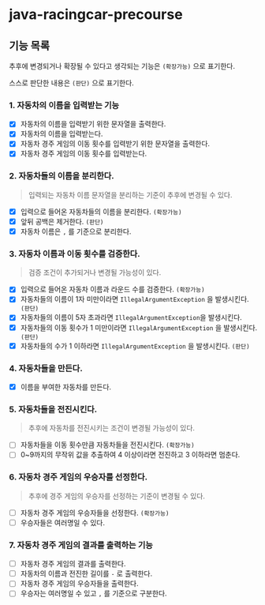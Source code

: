 # java-racingcar-precourse

## 기능 목록

추후에 변경되거나 확장될 수 있다고 생각되는 기능은 `(확장가능)` 으로 표기한다.

스스로 판단한 내용은 `(판단)` 으로 표기한다.

### 1. 자동차의 이름을 입력받는 기능

- [x]  자동차의 이름을 입력받기 위한 문자열을 출력한다.
- [x]  자동차의 이름을 입력받는다.
- [x]  자동차 경주 게임의 이동 횟수를 입력받기 위한 문자열을 출력한다.
- [x]  자동차 경주 게임의 이동 횟수를 입력받는다.

### 2. 자동차들의 이름을 분리한다.

> 입력되는 자동차 이름 문자열을 분리하는 기준이 추후에 변경될 수 있다.
>
- [x]  입력으로 들어온 자동차들의 이름을 분리한다. `(확장가능)`
  - [x]  앞뒤 공백은 제거한다. `(판단)`
  - [x]  자동차 이름은 `,` 를 기준으로 분리한다.

### 3. 자동차 이름과 이동 횟수를 검증한다.

> 검증 조건이 추가되거나 변경될 가능성이 있다.
>
- [x]  입력으로 들어온 자동차 이름과 라운드 수를 검증한다. `(확장가능)`
  - [x]  자동차들의 이름이 1자 미만이라면 `IllegalArgumentException` 을 발생시킨다. `(판단)`
  - [x]  자동차들의 이름이 5자 초과라면 `IllegalArgumentException`을 발생시킨다.
  - [x]  자동차들의 이동 횟수가 1 미만이라면 `IllegalArgumentException` 을 발생시킨다. `(판단)`
  - [x]  자동차들의 수가 1 이하라면 `IllegalArgumentException` 을 발생시킨다. `(판단)`

### 4. 자동차들을 만든다.

- [x]  이름을 부여한 자동차를 만든다.

### 5. 자동차들을 전진시킨다.

> 추후에 자동차를 전진시키는 조건이 변경될 가능성이 있다.
>
- [ ]  자동차들을 이동 횟수만큼 자동차들을 전진시킨다. `(확장가능)`
  - [ ]  0~9까지의 무작위 값을 추출하여 4 이상이라면 전진하고 3 이하라면 멈춘다.

### 6. 자동차 경주 게임의 우승자를 선정한다.

> 추후에 경주 게임의 우승자를 선정하는 기준이 변경될 수 있다.
>
- [ ]  자동차 경주 게임의 우승자들을 선정한다. `(확장가능)`
  - [ ]  우승자들은 여러명일 수 있다.

### 7. 자동차 경주 게임의 결과를 출력하는 기능

- [ ]  자동차 경주 게임의 결과를 출력한다.
  - [ ]  자동차의 이름과 전진한 길이를 `-` 로 출력한다.
- [ ]  자동차 경주 게임의 우승자들을 출력한다.
  - [ ]  우승자는 여러명일 수 있고 `,` 를 기준으로 구분한다.